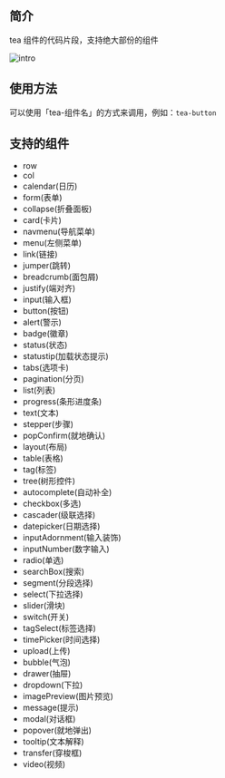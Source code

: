 ## 简介  

tea 组件的代码片段，支持绝大部份的组件

![intro](https://raw.githubusercontent.com/jackpoxy/tea-snippet/master/images/intro.gif)

## 使用方法  

可以使用「tea-组件名」的方式来调用，例如：`tea-button`

## 支持的组件

- row
- col
- calendar(日历)
- form(表单)
- collapse(折叠面板)
- card(卡片)
- navmenu(导航菜单)
- menu(左侧菜单)
- link(链接)
- jumper(跳转)
- breadcrumb(面包屑)
- justify(端对齐)
- input(输入框)
- button(按钮)
- alert(警示)
- badge(徽章)
- status(状态)
- statustip(加载状态提示)
- tabs(选项卡)
- pagination(分页)
- list(列表)
- progress(条形进度条)
- text(文本)
- stepper(步骤)
- popConfirm(就地确认)
- layout(布局)
- table(表格)
- tag(标签)
- tree(树形控件)
- autocomplete(自动补全)
- checkbox(多选)
- cascader(级联选择)
- datepicker(日期选择)
- inputAdornment(输入装饰)
- inputNumber(数字输入)
- radio(单选)
- searchBox(搜索)
- segment(分段选择)
- select(下拉选择)
- slider(滑块)
- switch(开关)
- tagSelect(标签选择)
- timePicker(时间选择)
- upload(上传)
- bubble(气泡)
- drawer(抽屉)
- dropdown(下拉)
- imagePreview(图片预览)
- message(提示)
- modal(对话框)
- popover(就地弹出)
- tooltip(文本解释)
- transfer(穿梭框)
- video(视频)
